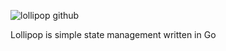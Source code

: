 ![lollipop github](https://github.com/user-attachments/assets/08f458d3-0f6e-4a2b-8212-917f76e78d10)

Lollipop is simple state management written in Go
